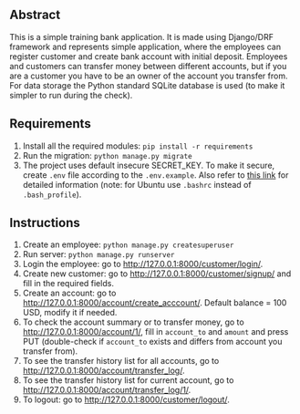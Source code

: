Abstract
--------
This is a simple training bank application.
It is made using Django/DRF framework and represents simple application, where the employees can register customer and create bank account with initial deposit. Employees and customers can transfer money between different accounts, but if you are a customer you have to be an owner of the account you transfer from.
For data storage the Python standard SQLite database is used (to make it simpler to run during the check).

Requirements
------------
1. Install all the required modules:
  `pip install -r requirements`
2. Run the migration:
  `python manage.py migrate`
3. The project uses default insecure SECRET_KEY. To make it secure, create `.env` file according to the `.env.example`. Also refer to [this link](https://www.youtube.com/watch?v=5iWhQWVXosU&t=0s) for detailed information (note: for Ubuntu use `.bashrc` instead of `.bash_profile`).

Instructions
------------
1. Create an employee:
  `python manage.py createsuperuser`
2. Run server:
  `python manage.py runserver`
3. Login the employee: go to <http://127.0.0.1:8000/customer/login/>.
4. Create new customer: go to <http://127.0.0.1:8000/customer/signup/> and fill in the required fields.
5. Create an account: go to <http://127.0.0.1:8000/account/create_acccount/>. Default balance = 100 USD, modify it if needed.
6. To check the account summary or to transfer money, go to <http://127.0.0.1:8000/account/1/>, fill in `account_to` and `amount` and press PUT (double-check if `account_to` exists and differs from account you transfer from).
7. To see the transfer history list for all accounts, go to <http://127.0.0.1:8000/account/transfer_log/>.
8. To see the transfer history list for current account, go to <http://127.0.0.1:8000/account/transfer_log/1/>.
9. To logout: go to <http://127.0.0.1:8000/customer/logout/>.
